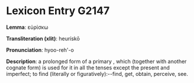 # Lexicon Entry G2147

**Lemma**: εὑρίσκω

**Transliteration (xlit)**: heurískō

**Pronunciation**: hyoo-reh'-o

**Description**:
a prolonged form of a primary               ,      which                                 (together with another cognate form)                   is used for it in all the tenses                                except the present and imperfect; to find (literally or figuratively):--find, get, obtain, perceive, see.
